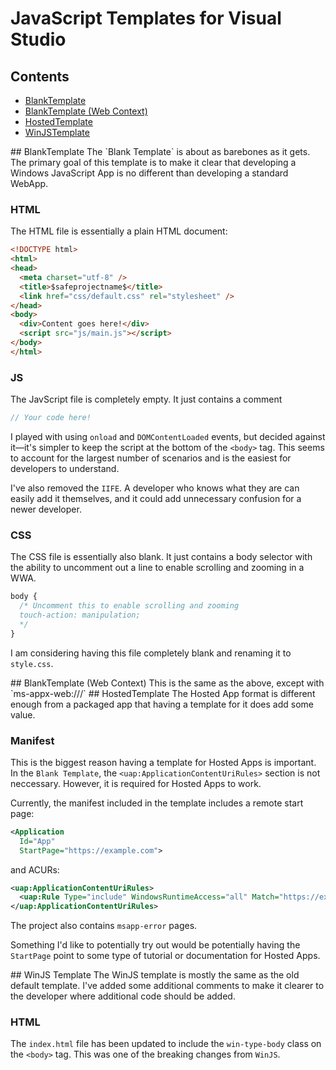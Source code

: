 # JavaScript Templates for Visual Studio

## Contents
- [BlankTemplate](#BlankTemplate)
- [BlankTemplate (Web Context)](#BlankTemplateWeb)
- [HostedTemplate](#HostedTemplate)
- [WinJSTemplate](#WinJSTemplate)

<a name="BlankTemplate" />
## BlankTemplate
The `Blank Template` is about as barebones as it gets. The primary goal of this template
is to make it clear that developing a Windows JavaScript App is no different than
developing a standard WebApp.

### HTML
The HTML file is essentially a plain HTML document:
```html
<!DOCTYPE html>
<html>
<head>
  <meta charset="utf-8" />
  <title>$safeprojectname$</title>
  <link href="css/default.css" rel="stylesheet" />
</head>
<body>
  <div>Content goes here!</div>
  <script src="js/main.js"></script>
</body>
</html>
```

### JS
The JavScript file is completely empty. It just contains a comment
```JavaScript
// Your code here!
```

I played with using `onload` and `DOMContentLoaded` events, but decided against it&mdash;it's
simpler to keep the script at the bottom of the `<body>` tag. This seems to account for the
largest number of scenarios and is the easiest for developers to understand.

I've also removed the `IIFE`. A developer who knows what they are can easily add it themselves, and it could add
unnecessary confusion for a newer developer.

### CSS
The CSS file is essentially also blank. It just contains a body selector with the ability to uncomment out a line to enable scrolling and zooming in a WWA.
```CSS
body {
  /* Uncomment this to enable scrolling and zooming
  touch-action: manipulation;
  */
}
```
I am considering having this file completely blank and renaming it to `style.css`.

<a name="BlankTemplateWeb" />
## BlankTemplate (Web Context)
This is the same as the above, except with `ms-appx-web:///`

<a name="HostedTemplate" />
## HostedTemplate
The Hosted App format is different enough from a packaged app that having a template for it
does add some value.

### Manifest
This is the biggest reason having a template for Hosted Apps is important. In the `Blank Template`,
the `<uap:ApplicationContentUriRules>` section is not neccessary. However, it is required for
Hosted Apps to work.

Currently, the manifest included in the template includes a remote start page:
```xml
<Application
  Id="App"
  StartPage="https://example.com">
```
and ACURs:
```xml
<uap:ApplicationContentUriRules>
  <uap:Rule Type="include" WindowsRuntimeAccess="all" Match="https://example.com" />
</uap:ApplicationContentUriRules>
```

The project also contains `msapp-error` pages.

Something I'd like to potentially try out would be potentially having the `StartPage` point to some
type of tutorial or documentation for Hosted Apps.

<a name="WinJSTemplate" />
## WinJS Template
The WinJS template is mostly the same as the old default template. I've added some additional comments to make it clearer to the developer where additional code should be added.

### HTML
The `index.html` file has been updated to include the `win-type-body` class on the `<body>` tag. This was one of the breaking changes from `WinJS`.
